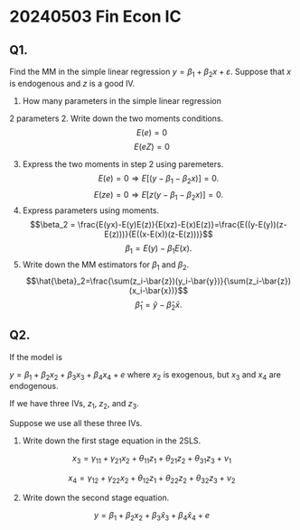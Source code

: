 # 20240503 Fin Econ IC 


## Q1. 

Find the MM in the simple linear regression $y=\beta_1+\beta_2 x + \varepsilon$. Suppose that $x$ is endogenous and  $z$ is a good IV.
1. How many parameters in the simple linear regression

  2 parameters
2. Write down the two moments conditions. 
  $$E(e)=0$$
  $$E(eZ) = 0$$

3. Express the two moments in step 2 using paremeters.
 $$E(e)=0 \Rightarrow E[(y-\beta_1-\beta_2 x)]=0.$$
$$ E(ze) = 0 \Rightarrow E[z(y-\beta_1-\beta_2 x)]=0.$$ 
4. Express parameters using moments. 
$$\beta_2 = \frac{E(yx)-E(y)E(z)}{E(xz)-E(x)E(z)}=\frac{E((y-E(y))(z-E(z)))}{E((x-E(x))(z-E(z)))}$$
$$\beta_1 = E(y) - \beta_1 E(x).$$
5. Write down the MM estimators for $\beta_1$ and $\beta_2$. 
$$\hat{\beta}_2=\frac{\sum(z_i-\bar{z})(y_i-\bar{y})}{\sum(z_i-\bar{z})(x_i-\bar{x})}$$
$$\hat{\beta}_1 =\hat{y}-\hat{\beta}_2 \bar{x}.$$

## Q2. 

If the model is

$y=\beta_1+\beta_2x_2+\beta_3x_3+\beta_4 x_4+ e$
where $x_2$ is exogenous, but $x_3$ and $x_4$ are endogenous. 

If we have three IVs, $z_1$, $z_2$, and $z_3$. 

Suppose we use all these three IVs. 

1. Write down the first stage equation in the 2SLS.

 
$$x_{3} = \gamma_{11} + \gamma_{21} x_2 +\theta_{11}z_1+\theta_{21}z_2+\theta_{31}z_3+\nu_1$$ 

$$x_{4} = \gamma_{12} + \gamma_{22} x_2 +\theta_{12}z_1+\theta_{22}z_2+\theta_{32}z_3+\nu_2$$


2. Write down the second stage equation.  

$$y=\beta_1+\beta_2x_2+\beta_{3}\hat{x}_{3}+\beta_{4}\hat{x}_{4}+e$$

